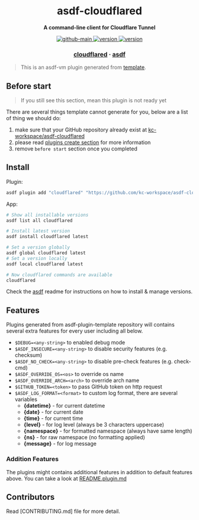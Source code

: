 <h1 align="center">
  asdf-cloudflared
</h1>

<!-- Description section -->
<p align="center">
  <strong>A command-line client for Cloudflare Tunnel</strong>
</p>

<!-- Badges section -->
<p align="center">
  <a href="https://github.com/kc-workspace/asdf-cloudflared/actions/workflows/main.yml">
    <img
      alt="github-main"
      src="https://img.shields.io/github/actions/workflow/status/kc-workspace/asdf-cloudflared/main.yml?style=flat-square&logo=github">
  </a>
  <a href="https://github.com/kc-workspace/asdf-cloudflared/releases">
    <img
      alt="version"
      src="https://img.shields.io/github/v/release/kc-workspace/asdf-cloudflared?style=flat-square&logo=github">
  </a>
  <a href="https://github.com/kc-workspace/asdf-cloudflared/commits/main">
    <img
      alt="version"
      src="https://img.shields.io/github/last-commit/kc-workspace/asdf-cloudflared/main?style=flat-square&logo=github">
  </a>
</p>

<!-- Links section -->
<h3 align="center">
  <a href="https://developers.cloudflare.com/cloudflare-one/connections/connect-apps/install-and-setup/tunnel-guide">cloudflared</a>
  <span> · </span>
  <a href="https://asdf-vm.com">asdf</a>
</h3>

> This is an asdf-vm plugin generated from [template][template-gh].

## Before start

> If you still see this section, mean this plugin is not ready yet

There are several things template cannot generate for you,
below are a list of thing we should do:

1. make sure that your GitHub repository already exist at [kc-workspace/asdf-cloudflared][plugin-gh]
2. please read [plugins create section][asdf-create-plugin] for more information
3. remove `before start` section once you completed

## Install

Plugin:

```sh
asdf plugin add "cloudflared" "https://github.com/kc-workspace/asdf-cloudflared.git"
```

App:

```sh
# Show all installable versions
asdf list all cloudflared

# Install latest version
asdf install cloudflared latest

# Set a version globally
asdf global cloudflared latest
# Set a version locally
asdf local cloudflared latest

# Now cloudflared commands are available
cloudflared
```

Check the [asdf][asdf-link] readme for instructions on
how to install & manage versions.

## Features

Plugins generated from asdf-plugin-template repository will
contains several extra features for every user including all below.

- `$DEBUG=<any-string>` to enabled debug mode
- `$ASDF_INSECURE=<any-string>` to disable security features (e.g. checksum)
- `$ASDF_NO_CHECK=<any-string>` to disable pre-check features (e.g. check-cmd)
- `$ASDF_OVERRIDE_OS=<os>` to override os name
- `$ASDF_OVERRIDE_ARCH=<arch>` to override arch name
- `$GITHUB_TOKEN=<token>` to pass GitHub token on http request
- `$ASDF_LOG_FORMAT=<format>` to custom log format, there are several variables
  - **{datetime}** - for current datetime
  - **{date}** - for current date
  - **{time}** - for current time
  - **{level}** - for log level (always be 3 characters uppercase)
  - **{namespace}** - for formatted namespace (always have same length)
  - **{ns}** - for raw namespace (no formatting applied)
  - **{message}** - for log message

### Addition Features

The plugins might contains additional features
in addition to default features above.
You can take a look at [README.plugin.md][app-readme]

## Contributors

Read [CONTRIBUTING.md] file for more detail.

<!-- LINKS SECTION -->

[app-readme]: ./README.plugin.md
[plugin-gh]: https://github.com/kc-workspace/asdf-cloudflared
[template-gh]: https://github.com/kc-workspace/asdf-plugin-template
[asdf-link]: https://github.com/asdf-vm/asdf
[asdf-create-plugin]: https://asdf-vm.com/plugins/create.html
